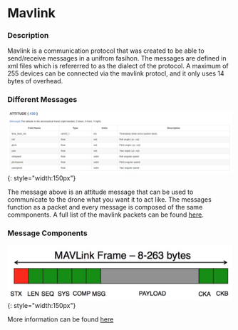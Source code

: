 # Mavlink

### Description
Mavlink is a communication protocol that was created to be able to send/receive messages in a unifrom fasihon. The messages are defined in xml files which is refererred to as the dialect of the protocol.
A maximum of 255 devices can be connected via the mavlink protocl, and it only uses 14 bytes of overhead.

### Different Messages

![](/res/img/AttitudeMessage.png){: style="width:150px"}

The message above is an attitude message that can be used to communicate to the drone what you want it to act like. The messages function as a packet and every message is composed of the same commponents. A full list of the mavlink packets can be found [here](https://mavlink.io/en/guide/serialization.html).

### Message Components

![](/res/img/MavlinkStructure.png){: style="width:150px"}

More information can be found [here](https://en.wikipedia.org/wiki/MAVLink)
